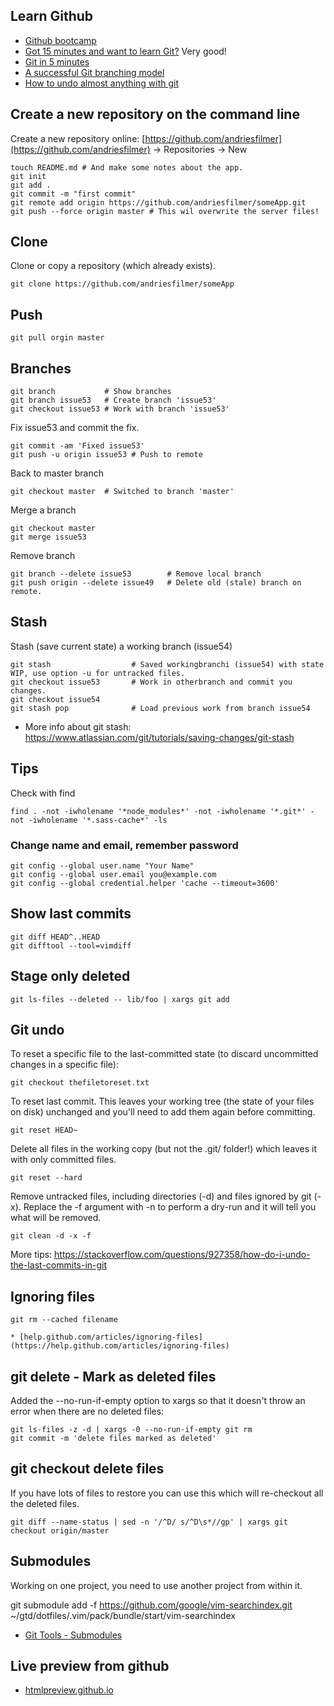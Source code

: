 ## Learn Github

* [Github bootcamp](https://help.github.com/categories/54/articles)
* [Got 15 minutes and want to learn Git?](http://try.github.io/levels/1/challenges/1) Very good!
* [Git in 5 minutes](http://classic.scottr.org/presentations/git-in-5-minutes)
* [A successful Git branching model](http://nvie.com/posts/a-successful-git-branching-model/)
* [How to undo almost anything with git](https://github.blog/2015-06-08-how-to-undo-almost-anything-with-git/)

## Create a new repository on the command line
Create a new repository online: [https://github.com/andriesfilmer](https://github.com/andriesfilmer) -> Repositories -> New

    touch README.md # And make some notes about the app.
    git init
    git add .
    git commit -m "first commit"
    git remote add origin https://github.com/andriesfilmer/someApp.git
    git push --force origin master # This wil overwrite the server files!

## Clone

Clone or copy a repository (which already exists).

    git clone https://github.com/andriesfilmer/someApp

## Push
    git pull orgin master

## Branches

    git branch           # Show branches
    git branch issue53   # Create branch 'issue53'
    git checkout issue53 # Work with branch 'issue53'

Fix issue53 and commit the fix.

    git commit -am 'Fixed issue53'
    git push -u origin issue53 # Push to remote

Back to master branch

    git checkout master  # Switched to branch 'master'

Merge a branch

    git checkout master
    git merge issue53

Remove branch

    git branch --delete issue53        # Remove local branch
    git push origin --delete issue49   # Delete old (stale) branch on remote.

## Stash

Stash (save current state) a working branch (issue54)

    git stash                  # Saved workingbranchi (issue54) with state WIP, use option -u for untracked files.
    git checkout issue53       # Work in otherbranch and commit you changes.
    git checkout issue54
    git stash pop              # Load previous work from branch issue54

* More info about git stash: <https://www.atlassian.com/git/tutorials/saving-changes/git-stash>

## Tips

Check with find

    find . -not -iwholename '*node_modules*' -not -iwholename '*.git*' -not -iwholename '*.sass-cache*' -ls

### Change name and email, remember password

    git config --global user.name "Your Name"
    git config --global user.email you@example.com
    git config --global credential.helper 'cache --timeout=3600'

## Show last commits

    git diff HEAD^..HEAD
    git difftool --tool=vimdiff


## Stage only deleted

    git ls-files --deleted -- lib/foo | xargs git add

## Git undo

To reset a specific file to the last-committed state (to discard uncommitted changes in a specific file):

    git checkout thefiletoreset.txt

To reset last commit. This leaves your working tree (the state of your files on disk) unchanged and you'll need to add them again before committing.

    git reset HEAD~

Delete all files in the working copy (but not the .git/ folder!) which leaves it with only committed files.

    git reset --hard

Remove untracked files, including directories (-d) and files ignored by git (-x). Replace the -f argument with -n to perform a dry-run and it will tell you what will be removed.

    git clean -d -x -f

More tips: <https://stackoverflow.com/questions/927358/how-do-i-undo-the-last-commits-in-git>

## Ignoring files

    git rm --cached filename

    * [help.github.com/articles/ignoring-files](https://help.github.com/articles/ignoring-files)

## git delete - Mark as deleted files
Added the --no-run-if-empty option to xargs so that it doesn't throw an error when there are no deleted files:

    git ls-files -z -d | xargs -0 --no-run-if-empty git rm
    git commit -m 'delete files marked as deleted'

## git checkout delete files
If you have lots of files to restore you can use this which will re-checkout all the deleted files.

    git diff --name-status | sed -n '/^D/ s/^D\s*//gp' | xargs git checkout origin/master

## Submodules

Working on one project, you need to use another project from within it.

git submodule add -f https://github.com/google/vim-searchindex.git ~/gtd/dotfiles/.vim/pack/bundle/start/vim-searchindex

* [Git Tools - Submodules](https://git-scm.com/book/en/v2/Git-Tools-Submodules)

## Live preview from github
* [htmlpreview.github.io](http://htmlpreview.github.io/)
